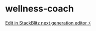 # wellness-coach

[Edit in StackBlitz next generation editor ⚡️](https://stackblitz.com/~/github.com/chologoriops/wellness-coach)